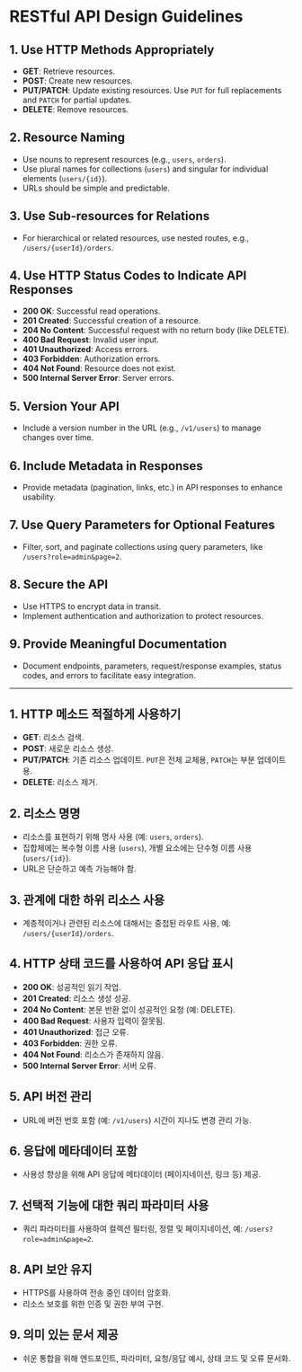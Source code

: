 # RESTful API Design Guidelines

## 1. Use HTTP Methods Appropriately
- **GET**: Retrieve resources.
- **POST**: Create new resources.
- **PUT/PATCH**: Update existing resources. Use `PUT` for full replacements and `PATCH` for partial updates.
- **DELETE**: Remove resources.

## 2. Resource Naming
- Use nouns to represent resources (e.g., `users`, `orders`).
- Use plural names for collections (`users`) and singular for individual elements (`users/{id}`).
- URLs should be simple and predictable.

## 3. Use Sub-resources for Relations
- For hierarchical or related resources, use nested routes, e.g., `/users/{userId}/orders`.

## 4. Use HTTP Status Codes to Indicate API Responses
- **200 OK**: Successful read operations.
- **201 Created**: Successful creation of a resource.
- **204 No Content**: Successful request with no return body (like DELETE).
- **400 Bad Request**: Invalid user input.
- **401 Unauthorized**: Access errors.
- **403 Forbidden**: Authorization errors.
- **404 Not Found**: Resource does not exist.
- **500 Internal Server Error**: Server errors.

## 5. Version Your API
- Include a version number in the URL (e.g., `/v1/users`) to manage changes over time.

## 6. Include Metadata in Responses
- Provide metadata (pagination, links, etc.) in API responses to enhance usability.

## 7. Use Query Parameters for Optional Features
- Filter, sort, and paginate collections using query parameters, like `/users?role=admin&page=2`.

## 8. Secure the API
- Use HTTPS to encrypt data in transit.
- Implement authentication and authorization to protect resources.

## 9. Provide Meaningful Documentation
- Document endpoints, parameters, request/response examples, status codes, and errors to facilitate easy integration.


---------

## 1. HTTP 메소드 적절하게 사용하기
- **GET**: 리소스 검색.
- **POST**: 새로운 리소스 생성.
- **PUT/PATCH**: 기존 리소스 업데이트. `PUT`은 전체 교체용, `PATCH`는 부분 업데이트용.
- **DELETE**: 리소스 제거.

## 2. 리소스 명명
- 리소스를 표현하기 위해 명사 사용 (예: `users`, `orders`).
- 집합체에는 복수형 이름 사용 (`users`), 개별 요소에는 단수형 이름 사용 (`users/{id}`).
- URL은 단순하고 예측 가능해야 함.

## 3. 관계에 대한 하위 리소스 사용
- 계층적이거나 관련된 리소스에 대해서는 중첩된 라우트 사용, 예: `/users/{userId}/orders`.

## 4. HTTP 상태 코드를 사용하여 API 응답 표시
- **200 OK**: 성공적인 읽기 작업.
- **201 Created**: 리소스 생성 성공.
- **204 No Content**: 본문 반환 없이 성공적인 요청 (예: DELETE).
- **400 Bad Request**: 사용자 입력이 잘못됨.
- **401 Unauthorized**: 접근 오류.
- **403 Forbidden**: 권한 오류.
- **404 Not Found**: 리소스가 존재하지 않음.
- **500 Internal Server Error**: 서버 오류.

## 5. API 버전 관리
- URL에 버전 번호 포함 (예: `/v1/users`) 시간이 지나도 변경 관리 가능.

## 6. 응답에 메타데이터 포함
- 사용성 향상을 위해 API 응답에 메타데이터 (페이지네이션, 링크 등) 제공.

## 7. 선택적 기능에 대한 쿼리 파라미터 사용
- 쿼리 파라미터를 사용하여 컬렉션 필터링, 정렬 및 페이지네이션, 예: `/users?role=admin&page=2`.

## 8. API 보안 유지
- HTTPS를 사용하여 전송 중인 데이터 암호화.
- 리소스 보호를 위한 인증 및 권한 부여 구현.

## 9. 의미 있는 문서 제공
- 쉬운 통합을 위해 엔드포인트, 파라미터, 요청/응답 예시, 상태 코드 및 오류 문서화.

